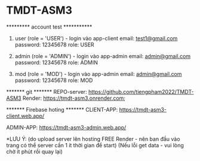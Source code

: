 # TMDT-ASM3
********* account test ***********

1. user (role = 'USER') - login vào app-client
  email: test1@gmail.com
  password: 12345678
  role: USER

2. admin (role = 'ADMIN') - login vào app-admin
  email: admin@gmail.com
  password: 12345678
  role: ADMIN

3. mod (role = 'MOD') - login vào app-admin
  email: admin@gmail.com
  password: 12345678
  role: MOD

******* git ******* 
REPO-server: https://github.com/tiengpham2022/TMDT-ASM3
Render: https://tmdt-asm3.onrender.com;

******* Firebase hoting *******
CLIENT-APP: https://tmdt-asm3-client.web.app/

ADMIN-APP: https://tmdt-asm3-admin.web.app/

*LƯU Ý:
(do upload server lên hosting FREE Render - nên ban đầu vào trang có thể server cần 1 ít thời gian để start)
(Nếu lỗi get data - vui lòng chờ ít phút rồi quay lại)
